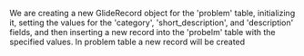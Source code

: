 We are creating a new GlideRecord object for the 'problem' table, initializing it, setting the values for the 'category', 'short_description', and 'description' fields, and then inserting a new record into the 'probelm' table with the specified values. In problem table a new record will be created
